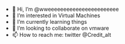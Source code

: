 - 👋 Hi, I’m @wweeeeeeeeeeeeeeeeeeeeeee
- 👀 I’m interested in Virtual Machines
- 🌱 I’m currently learning things
- 💞️ I’m looking to collaborate on vmware
- 📫 How to reach me: twitter @Credit_alt

<!---
wweeeeeeeeeeeeeeeeeeeeeee/wweeeeeeeeeeeeeeeeeeeeeee is a ✨ special ✨ repository because its `README.md` (this file) appears on your GitHub profile.
You can click the Preview link to take a look at your changes.
--->
